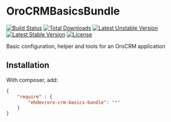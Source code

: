 OroCRMBasicsBundle
=========
[![Build Status](https://travis-ci.org/RocKordier/OroCRMBasicsBundle.svg?branch=master)](https://travis-ci.org/RocKordier/OroCRMBasicsBundle)
[![Total Downloads](https://poser.pugx.org/ehdev/oro-crm-basics-bundle/downloads)](https://packagist.org/packages/ehdev/oro-crm-basics-bundle)
[![Latest Unstable Version](https://poser.pugx.org/ehdev/oro-crm-basics-bundle/v/unstable)](//packagist.org/packages/ehdev/oro-crm-basics-bundle)
[![Latest Stable Version](https://poser.pugx.org/ehdev/oro-crm-basics-bundle/version)](https://packagist.org/packages/ehdev/oro-crm-basics-bundle)
[![License](https://poser.pugx.org/ehdev/oro-crm-basics-bundle/license)](https://packagist.org/packages/ehdev/oro-crm-basics-bundle)

Basic configuration, helper and tools for an OroCRM application

Installation
------------

With composer, add:

```json
{
    "require" : {
        "ehdev/oro-crm-basics-bundle": "*"
    }
}
```
